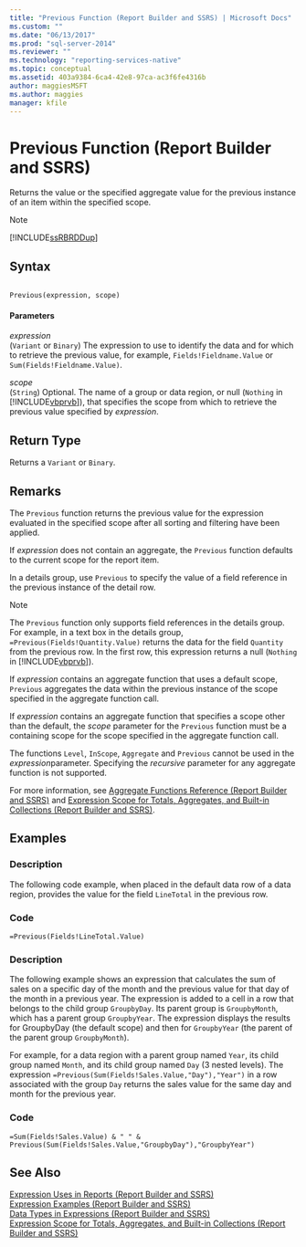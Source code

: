 ```yaml
---
title: "Previous Function (Report Builder and SSRS) | Microsoft Docs"
ms.custom: ""
ms.date: "06/13/2017"
ms.prod: "sql-server-2014"
ms.reviewer: ""
ms.technology: "reporting-services-native"
ms.topic: conceptual
ms.assetid: 403a9384-6ca4-42e8-97ca-ac3f6fe4316b
author: maggiesMSFT
ms.author: maggies
manager: kfile
---
```

# Previous Function (Report Builder and SSRS)
  Returns the value or the specified aggregate value for the previous instance of an item within the specified scope.  
  
> [!NOTE]  
>  [!INCLUDE[ssRBRDDup](../../includes/ssrbrddup-md.md)]  
  
## Syntax  
  
```  
  
Previous(expression, scope)  
```  
  
#### Parameters  
 *expression*  
 (`Variant` or `Binary`) The expression to use to identify the data and for which to retrieve the previous value, for example, `Fields!Fieldname.Value` or `Sum(Fields!Fieldname.Value)`.  
  
 *scope*  
 (`String`) Optional. The name of a group or data region, or null (`Nothing` in [!INCLUDE[vbprvb](../../includes/vbprvb-md.md)]), that specifies the scope from which to retrieve the previous value specified by *expression*.  
  
## Return Type  
 Returns a `Variant` or `Binary`.  
  
## Remarks  
 The `Previous` function returns the previous value for the expression evaluated in the specified scope after all sorting and filtering have been applied.  
  
 If *expression* does not contain an aggregate, the `Previous` function defaults to the current scope for the report item.  
  
 In a details group, use `Previous` to specify the value of a field reference in the previous instance of the detail row.  
  
> [!NOTE]  
>  The `Previous` function only supports field references in the details group. For example, in a text box in the details group, `=Previous(Fields!Quantity.Value)` returns the data for the field `Quantity` from the previous row. In the first row, this expression returns a null (`Nothing` in [!INCLUDE[vbprvb](../../includes/vbprvb-md.md)]).  
  
 If *expression* contains an aggregate function that uses a default scope, `Previous` aggregates the data within the previous instance of the scope specified in the aggregate function call.  
  
 If *expression* contains an aggregate function that specifies a scope other than the default, the *scope* parameter for the `Previous` function must be a containing scope for the scope specified in the aggregate function call.  
  
 The functions `Level`, `InScope`, `Aggregate` and `Previous` cannot be used in the *expression*parameter. Specifying the *recursive* parameter for any aggregate function is not supported.  
  
 For more information, see [Aggregate Functions Reference &#40;Report Builder and SSRS&#41;](report-builder-functions-aggregate-functions-reference.md) and [Expression Scope for Totals, Aggregates, and Built-in Collections &#40;Report Builder and SSRS&#41;](expression-scope-for-totals-aggregates-and-built-in-collections.md).  
  
## Examples  
  
### Description  
 The following code example, when placed in the default data row of a data region, provides the value for the field `LineTotal` in the previous row.  
  
### Code  
  
```  
=Previous(Fields!LineTotal.Value)  
```  
  
### Description  
 The following example shows an expression that calculates the sum of sales on a specific day of the month and the previous value for that day of the month in a previous year. The expression is added to a cell in a row that belongs to the child group `GroupbyDay`. Its parent group is `GroupbyMonth`, which has a parent group `GroupbyYear`. The expression displays the results for GroupbyDay (the default scope) and then for `GroupbyYear` (the parent of the parent group `GroupbyMonth`).  
  
 For example, for a data region with a parent group named `Year`, its child group named `Month`, and its child group named `Day` (3 nested levels). The expression `=Previous(Sum(Fields!Sales.Value,"Day"),"Year")` in a row associated with the group `Day` returns the sales value for the same day and month for the previous year.  
  
### Code  
  
```  
=Sum(Fields!Sales.Value) & " " & Previous(Sum(Fields!Sales.Value,"GroupbyDay"),"GroupbyYear")  
```  
  
## See Also  
 [Expression Uses in Reports &#40;Report Builder and SSRS&#41;](expression-uses-in-reports-report-builder-and-ssrs.md)   
 [Expression Examples &#40;Report Builder and SSRS&#41;](expression-examples-report-builder-and-ssrs.md)   
 [Data Types in Expressions &#40;Report Builder and SSRS&#41;](expressions-report-builder-and-ssrs.md)   
 [Expression Scope for Totals, Aggregates, and Built-in Collections &#40;Report Builder and SSRS&#41;](expression-scope-for-totals-aggregates-and-built-in-collections.md)  
  
  
